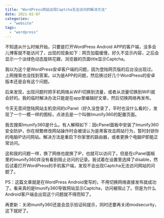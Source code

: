 ```yaml
---
title: "WordPress网站出现Captcha无法访问的解决方法"
date: 2021-02-07
categories: 
  - "website"
tags: 
  - "wordpress"
---
```


不知道从什么时候开始，只要是打开WordPress Android APP的客户端，没多会儿博客就不能访问了，出现的现象如下：网页加载缓慢，好久不显示内容，之后会显示一个淡绿色动态旋转花瓣，浏览器的页面title显示Captcha。

我以为这个是WordPress安卓客户端的问题，因为登陆网页版的后台没出现过。上网搜索也没找到答案。以为是APP的问题，然后换过好几个WordPress的安卓版本还是会有这个问题。

后来发现，出现问题时把手机网络从WiFi切换到流量，或者从流量切换到WiFi就会好的。我的临时解决办法只能是在app里编辑好文章，然后切换网络再发布。

今天无意间登陆网站主机空间的cPanel（好久没登录了，平时也没什么看的），发现了一个一模一样的图标，点进去是一个叫做Imunify360的配置页面。

我去搜索Imunify360是什么。有人解释如下：因cPanel面板中安装了Imunify360安全防护，你在频繁修改网站操作时会被误认为是黑客攻击网站行为，暂时封锁你的电脑IP访问网站。解决方法是重启下你家里的路由器，或者更换个电脑IP即能正常访问。

这和我的问题一样，换了网络也就换了IP，也就可以访问了。但是在cPanel面板里的Imunify360并没有看到阻止访问的记录。我试着在设置里选择了disable，然后试着打开WordPress的手机客户端，发现不会出现Captcha无法访问网站的问题了。

PS：这篇文章就是在WordPress Android里写的，不用切换网络直接发布就成功了。看来真的是Imunify360导致网站显示Captcha，访问被阻止了。但是为什么Android客户端会出现这个问题就不得而知了。

再更新：关闭munify360还是会显示验证码提示，同时还要再关闭modsecurity，这下就好了。
